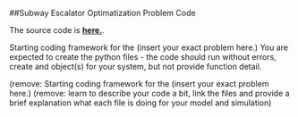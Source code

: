 ##Subway Escalator Optimatization Problem Code

The source code is [**here.**](code/Subway_Mmodel/).

Starting coding framework for the (insert your exact problem here.)
You are expected to create the python files - the code should run without errors, create and object(s) for your system, but not provide function detail.

(remove:  Starting coding framework for the (insert your exact problem here.)
(remove: learn to describe your code a bit, link the files and provide a brief explanation what each file is doing for your model and simulation)